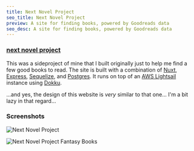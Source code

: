 ```yaml
---
title: Next Novel Project
seo_title: Next Novel Project
preview: A site for finding books, powered by Goodreads data
seo_desc: A site for finding books, powered by Goodreads data
---
```

### [next novel project](https://nextnovelproject.com/)

This was a sideproject of mine that I built originally just to help me find a few good books to read.  The site is built with a combination of [Nuxt](https://nuxtjs.org/), [Express](https://expressjs.com/), [Sequelize](https://sequelize.org/), and [Postgres](https://www.postgresql.org/). It runs on top of an [AWS Lightsail](https://aws.amazon.com/lightsail/) instance using [Dokku](https://github.com/dokku/dokku).

...and yes, the design of this website is *very* similar to that one... I'm a bit lazy in that regard...

### Screenshots

![Next Novel Project](/img/next-novel-project.png)

![Next Novel Project Fantasy Books](/img/next-novel-project-fantasy.png)
